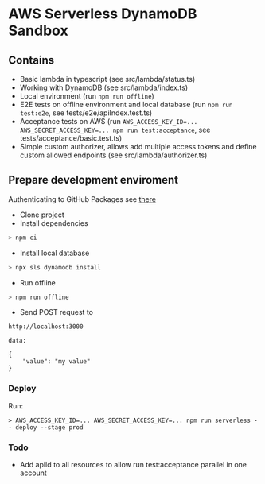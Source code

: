 # AWS Serverless DynamoDB Sandbox

## Contains

* Basic lambda in typescript (see src/lambda/status.ts)
* Working with DynamoDB (see src/lambda/index.ts)
* Local environment (run `npm run offline`)
* E2E tests on offline environment and local database (run `npm run test:e2e`, see tests/e2e/apiIndex.test.ts)
* Acceptance tests on AWS (run `AWS_ACCESS_KEY_ID=... AWS_SECRET_ACCESS_KEY=... npm run test:acceptance`, see tests/acceptance/basic.test.ts)
* Simple custom authorizer, allows add multiple access tokens and define custom allowed endpoints (see src/lambda/authorizer.ts) 

## Prepare development enviroment

Authenticating to GitHub Packages
see [there](https://help.github.com/en/github/managing-packages-with-github-packages/configuring-npm-for-use-with-github-packages#authenticating-to-github-packages)

* Clone project
* Install dependencies
```bash
> npm ci
```
* Install local database
```bash
> npx sls dynamodb install
``` 
* Run offline
```bash
> npm run offline
```
* Send POST request to
```
http://localhost:3000

data:

{
    "value": "my value" 
}
```

### Deploy

Run:
```
> AWS_ACCESS_KEY_ID=... AWS_SECRET_ACCESS_KEY=... npm run serverless -- deploy --stage prod
```

### Todo
* Add apiId to all resources to allow run test:acceptance parallel in one account
